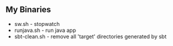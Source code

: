 ## My Binaries ##

* sw.sh - stopwatch
* runjava.sh - run java app
* sbt-clean.sh - remove all 'target' directories generated by sbt
